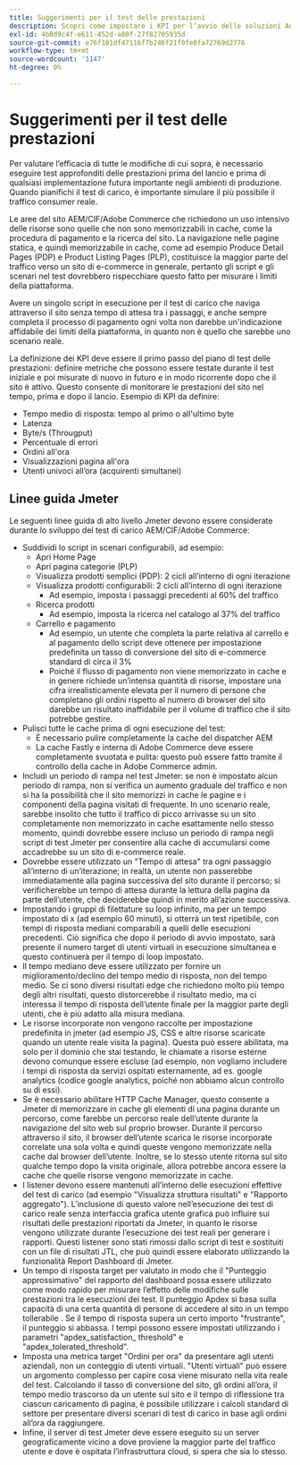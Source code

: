 ```yaml
---
title: Suggerimenti per il test delle prestazioni
description: Scopri come impostare i KPI per l’avvio delle soluzioni Adobe Commerce e Adobe Experience Manager.
exl-id: 4b0d9c4f-e611-452d-a80f-27f82705935d
source-git-commit: e76f101df47116f7b246f21f0fe0fa72769d2776
workflow-type: tm+mt
source-wordcount: '1147'
ht-degree: 0%

---
```


# Suggerimenti per il test delle prestazioni

Per valutare l’efficacia di tutte le modifiche di cui sopra, è necessario eseguire test approfonditi delle prestazioni prima del lancio e prima di qualsiasi implementazione futura importante negli ambienti di produzione. Quando pianifichi il test di carico, è importante simulare il più possibile il traffico consumer reale.

Le aree del sito AEM/CIF/Adobe Commerce che richiedono un uso intensivo delle risorse sono quelle che non sono memorizzabili in cache, come la procedura di pagamento e la ricerca del sito. La navigazione nelle pagine statica, e quindi memorizzabile in cache, come ad esempio Produce Detail Pages (PDP) e Product Listing Pages (PLP), costituisce la maggior parte del traffico verso un sito di e-commerce in generale, pertanto gli script e gli scenari nel test dovrebbero rispecchiare questo fatto per misurare i limiti della piattaforma.

Avere un singolo script in esecuzione per il test di carico che naviga attraverso il sito senza tempo di attesa tra i passaggi, e anche sempre completa il processo di pagamento ogni volta non darebbe un&#39;indicazione affidabile dei limiti della piattaforma, in quanto non è quello che sarebbe uno scenario reale.

La definizione dei KPI deve essere il primo passo del piano di test delle prestazioni: definire metriche che possono essere testate durante il test iniziale e poi misurate di nuovo in futuro e in modo ricorrente dopo che il sito è attivo. Questo consente di monitorare le prestazioni del sito nel tempo, prima e dopo il lancio. Esempio di KPI da definire:

- Tempo medio di risposta: tempo al primo o all&#39;ultimo byte
- Latenza
- Byte/s (Througput)
- Percentuale di errori
- Ordini all&#39;ora
- Visualizzazioni pagina all&#39;ora
- Utenti univoci all’ora (acquirenti simultanei)

## Linee guida Jmeter

Le seguenti linee guida di alto livello Jmeter devono essere considerate durante lo sviluppo del test di carico AEM/CIF/Adobe Commerce:

- Suddividi lo script in scenari configurabili, ad esempio:
   - Apri Home Page
   - Apri pagina categorie (PLP)
   - Visualizza prodotti semplici (PDP): 2 cicli all’interno di ogni iterazione
   - Visualizza prodotti configurabili: 2 cicli all’interno di ogni iterazione
      - Ad esempio, imposta i passaggi precedenti al 60% del traffico
   - Ricerca prodotti
      - Ad esempio, imposta la ricerca nel catalogo al 37% del traffico
   - Carrello e pagamento
      - Ad esempio, un utente che completa la parte relativa al carrello e al pagamento dello script deve ottenere per impostazione predefinita un tasso di conversione del sito di e-commerce standard di circa il 3%
      - Poiché il flusso di pagamento non viene memorizzato in cache e in genere richiede un’intensa quantità di risorse, impostare una cifra irrealisticamente elevata per il numero di persone che completano gli ordini rispetto al numero di browser del sito darebbe un risultato inaffidabile per il volume di traffico che il sito potrebbe gestire.
- Pulisci tutte le cache prima di ogni esecuzione del test:
   - È necessario pulire completamente la cache del dispatcher AEM
   - La cache Fastly e interna di Adobe Commerce deve essere completamente svuotata e pulita: questo può essere fatto tramite il controllo della cache in Adobe Commerce admin.
- Includi un periodo di rampa nel test Jmeter: se non è impostato alcun periodo di rampa, non si verifica un aumento graduale del traffico e non si ha la possibilità che il sito memorizzi in cache le pagine e i componenti della pagina visitati di frequente. In uno scenario reale, sarebbe insolito che tutto il traffico di picco arrivasse su un sito completamente non memorizzato in cache esattamente nello stesso momento, quindi dovrebbe essere incluso un periodo di rampa negli script di test Jmeter per consentire alla cache di accumularsi come accadrebbe su un sito di e-commerce reale.
- Dovrebbe essere utilizzato un &quot;Tempo di attesa&quot; tra ogni passaggio all’interno di un’iterazione; in realtà, un utente non passerebbe immediatamente alla pagina successiva del sito durante il percorso; si verificherebbe un tempo di attesa durante la lettura della pagina da parte dell’utente, che deciderebbe quindi in merito all’azione successiva.
- Impostando i gruppi di filettature su loop infinito, ma per un tempo impostato di x (ad esempio 60 minuti), si otterrà un test ripetibile, con tempi di risposta mediani comparabili a quelli delle esecuzioni precedenti. Ciò significa che dopo il periodo di avvio impostato, sarà presente il numero target di utenti virtuali in esecuzione simultanea e questo continuerà per il tempo di loop impostato.
- Il tempo mediano deve essere utilizzato per fornire un miglioramento/declino del tempo medio di risposta, non del tempo medio. Se ci sono diversi risultati edge che richiedono molto più tempo degli altri risultati, questo distorcerebbe il risultato medio, ma ci interessa il tempo di risposta dell’utente finale per la maggior parte degli utenti, che è più adatto alla misura mediana.
- Le risorse incorporate non vengono raccolte per impostazione predefinita in jmeter (ad esempio JS, CSS e altre risorse scaricate quando un utente reale visita la pagina). Questa può essere abilitata, ma solo per il dominio che stai testando, le chiamate a risorse esterne devono comunque essere escluse (ad esempio, non vogliamo includere i tempi di risposta da servizi ospitati esternamente, ad es. google analytics (codice google analytics, poiché non abbiamo alcun controllo su di essi).
- Se è necessario abilitare HTTP Cache Manager, questo consente a Jmeter di memorizzare in cache gli elementi di una pagina durante un percorso, come farebbe un percorso reale dell’utente durante la navigazione del sito web sul proprio browser. Durante il percorso attraverso il sito, il browser dell’utente scarica le risorse incorporate correlate una sola volta e quindi queste vengono memorizzate nella cache dal browser dell’utente. Inoltre, se lo stesso utente ritorna sul sito qualche tempo dopo la visita originale, allora potrebbe ancora essere la cache che quelle risorse vengono memorizzate in cache.
- I listener devono essere mantenuti all’interno delle esecuzioni effettive del test di carico (ad esempio &quot;Visualizza struttura risultati&quot; e &quot;Rapporto aggregato&quot;). L’inclusione di questo valore nell’esecuzione dei test di carico reale senza interfaccia grafica utente grafica può influire sui risultati delle prestazioni riportati da Jmeter, in quanto le risorse vengono utilizzate durante l’esecuzione dei test reali per generare i rapporti. Questi listener sono stati rimossi dallo script di test e sostituiti con un file di risultati JTL, che può quindi essere elaborato utilizzando la funzionalità Report Dashboard di Jmeter.
- Un tempo di risposta target per valutato in modo che il &quot;Punteggio approssimativo&quot; del rapporto del dashboard possa essere utilizzato come modo rapido per misurare l’effetto delle modifiche sulle prestazioni tra le esecuzioni dei test. Il punteggio Apdex si basa sulla capacità di una certa quantità di persone di accedere al sito in un tempo tollerabile . Se il tempo di risposta supera un certo importo &quot;frustrante&quot;, il punteggio si abbassa. I tempi possono essere impostati utilizzando i parametri &quot;apdex_satisfaction_ threshold&quot; e &quot;apdex_tolerated_threshold&quot;.
- Imposta una metrica target &quot;Ordini per ora&quot; da presentare agli utenti aziendali, non un conteggio di utenti virtuali. &quot;Utenti virtuali&quot; può essere un argomento complesso per capire cosa viene misurato nella vita reale del test. Calcolando il tasso di conversione del sito, gli ordini all’ora, il tempo medio trascorso da un utente sul sito e il tempo di riflessione tra ciascun caricamento di pagina, è possibile utilizzare i calcoli standard di settore per presentare diversi scenari di test di carico in base agli ordini all’ora da raggiungere.
- Infine, il server di test Jmeter deve essere eseguito su un server geograficamente vicino a dove proviene la maggior parte del traffico utente e dove è ospitata l’infrastruttura cloud, si spera che sia lo stesso.
